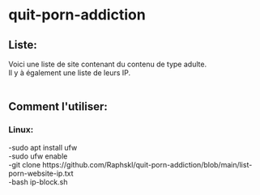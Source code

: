 # quit-porn-addiction
<h2>Liste:</h2>
Voici une liste de site contenant du contenu de type adulte.
<br>Il y à également une liste de leurs IP.
<br><br><h2>Comment l'utiliser:</h2>
<h3>Linux:</h3>
-sudo apt install ufw
<br>-sudo ufw enable
<br>-git clone https://github.com/Raphskl/quit-porn-addiction/blob/main/list-porn-website-ip.txt
<br>-bash ip-block.sh
